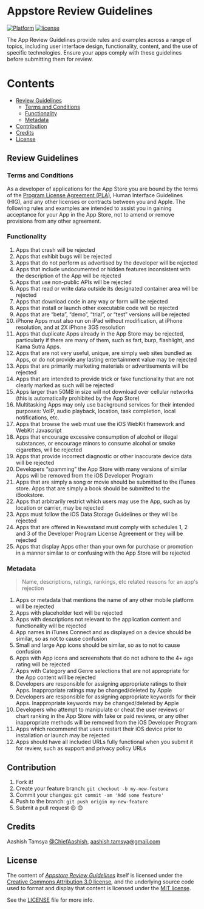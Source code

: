 # Appstore Review Guidelines

<!---
Created by Aashish Tamsya on 01/09/16.
Copyright © 2016 Aashish Tamsya. All rights reserved.
-->

[![Platform](https://img.shields.io/badge/platform-ios%2C%20macOS%2C%20watchOS%2C%20tvOS-lightgrey.svg)](https://github.com/aashishtamsya/)
[![license](https://img.shields.io/github/license/mashape/apistatus.svg?maxAge=2592000)](/LICENSE.md)

The App Review Guidelines provide rules and examples across a range of topics, including user interface design, functionality, content, and the use of specific technologies. Ensure your apps comply with these guidelines before submitting them for review.

# Contents

-	[Review Guidelines](#review-guidelines)
	-	[Terms and Conditions](#terms-and-conditions)
	-	[Functionality](#functionality)	
	-	[Metadata](#metadata)
-	[Contribution](#contribution)
-	[Credits](#credits)
-	[License](#license)

## Review Guidelines

### Terms and Conditions

As a developer of applications for the App Store you are bound by the terms of the [Program License Agreement (PLA)](https://developer.apple.com/), Human Interface Guidelines (HIG), and any other licenses or contracts between you and Apple. The following rules and examples are intended to assist you in gaining acceptance for your App in the App Store, not to amend or remove provisions from any other agreement.

### Functionality

1.	Apps that crash will be rejected
2.	Apps that exhibit bugs will be rejected
3.	Apps that do not perform as advertised by the developer will be rejected
4.	Apps that include undocumented or hidden features inconsistent with the description of the App will be rejected
5.	Apps that use non-public APIs will be rejected
6.	Apps that read or write data outside its designated container area will be rejected
7.	Apps that download code in any way or form will be rejected
8.	Apps that install or launch other executable code will be rejected
9.	Apps that are “beta”, “demo”, “trial”, or “test” versions will be rejected
10.	iPhone Apps must also run on iPad without modification, at iPhone resolution, and at 2X iPhone 3GS resolution
11.	Apps that duplicate Apps already in the App Store may be rejected, particularly if there are many of them, such as fart, burp, flashlight, and Kama Sutra Apps.
12.	Apps that are not very useful, unique, are simply web sites bundled as Apps, or do not provide any lasting entertainment value may be rejected
13.	Apps that are primarily marketing materials or advertisements will be rejected
14.	Apps that are intended to provide trick or fake functionality that are not clearly marked as such will be rejected
15.	Apps larger than 50MB in size will not download over cellular networks (this is automatically prohibited by the App Store)
16.	Multitasking Apps may only use background services for their intended purposes: VoIP, audio playback, location, task completion, local notifications, etc.
17.	Apps that browse the web must use the iOS WebKit framework and WebKit Javascript
18.	Apps that encourage excessive consumption of alcohol or illegal substances, or encourage minors to consume alcohol or smoke cigarettes, will be rejected
19.	Apps that provide incorrect diagnostic or other inaccurate device data will be rejected
20.	Developers “spamming” the App Store with many versions of similar Apps will be removed from the iOS Developer Program
21.	Apps that are simply a song or movie should be submitted to the iTunes store. Apps that are simply a book should be submitted to the iBookstore.
22.	Apps that arbitrarily restrict which users may use the App, such as by location or carrier, may be rejected
23.	Apps must follow the iOS Data Storage Guidelines or they will be rejected
24.	Apps that are offered in Newsstand must comply with schedules 1, 2 and 3 of the Developer Program License Agreement or they will be rejected
25.	Apps that display Apps other than your own for purchase or promotion in a manner similar to or confusing with the App Store will be rejected

### Metadata 

>	Name, descriptions, ratings, rankings, etc related reasons for an app's rejection
1.	Apps or metadata that mentions the name of any other mobile platform will be rejected
2.	Apps with placeholder text will be rejected
3.	Apps with descriptions not relevant to the application content and functionality will be rejected
4.	App names in iTunes Connect and as displayed on a device should be similar, so as not to cause confusion
5.	Small and large App icons should be similar, so as to not to cause confusion
6.	Apps with App icons and screenshots that do not adhere to the 4+ age rating will be rejected
7.	Apps with Category and Genre selections that are not appropriate for the App content will be rejected
8.	Developers are responsible for assigning appropriate ratings to their Apps. Inappropriate ratings may be changed/deleted by Apple
9.	Developers are responsible for assigning appropriate keywords for their Apps. Inappropriate keywords may be changed/deleted by Apple
10.	Developers who attempt to manipulate or cheat the user reviews or chart ranking in the App Store with fake or paid reviews, or any other inappropriate methods will be removed from the iOS Developer Program
11.	Apps which recommend that users restart their iOS device prior to installation or launch may be rejected
12.	Apps should have all included URLs fully functional when you submit it for review, such as support and privacy policy URLs

<!---
Created by Aashish Tamsya on 01/09/16.
Copyright © 2016 Aashish Tamsya. All rights reserved.
-->



## Contribution

1. Fork it!
2. Create your feature branch: `git checkout -b my-new-feature`
3. Commit your changes: `git commit -am 'Add some feature'`
4. Push to the branch: `git push origin my-new-feature`
5. Submit a pull request 😉 😊


## Credits

Aashish Tamsya [@ChiefAashish](https://www.twitter.com/chiefaashish),
aashish.tamsya@gmail.com

## License

The content of [*Appstore Review Guidelines*](https://github.com/aashishtamsya/Appstore-Review-Guidelines) itself is licensed under the [Creative Commons Attribution 3.0 license](https://creativecommons.org/licenses/by/3.0/us/deed.en_US), and the underlying source code used to format and display that content is licensed under the [MIT license](https://opensource.org/licenses/mit-license.php).

See the [LICENSE](LICENSE.md) file for more info.
